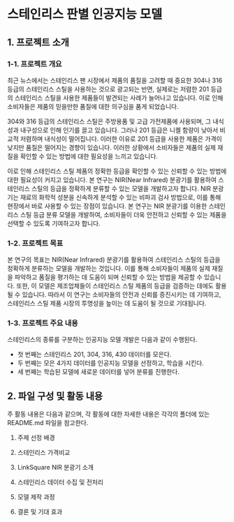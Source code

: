 # 스테인리스 판별 인공지능 모델
## 1. 프로젝트 소개

### 1-1. 프로젝트 개요
최근 뉴스에서는 스테인리스 팬 시장에서 제품의 품질을 고려할 때 중요한 304나 316등급의 스테인리스 스틸을 사용하는 것으로 광고되는 반면, 실제로는 저렴한 201 등급의 스테인리스 스틸을 사용한 제품들이 발견되는 사례가 늘어나고 있습니다. 이로 인해 소비자들은 제품의 믿을만한 품질에 대한 의구심을 품게 되었습니다.

304와 316 등급의 스테인리스 스틸은 주방용품 및 고급 가전제품에 사용되며, 그 내식성과 내구성으로 인해 인기를 끌고 있습니다. 그러나 201 등급은 니켈 함량이 낮아서 비교적 저렴하며 내식성이 떨어집니다. 이러한 이유로 201 등급을 사용한 제품은 가격이 낮지만 품질은 떨어지는 경향이 있습니다. 이러한 상황에서 소비자들은 제품의 실제 재질을 확인할 수 있는 방법에 대한 필요성을 느끼고 있습니다.

이로 인해 스테인리스 스틸 제품의 정확한 등급을 확인할 수 있는 신뢰할 수 있는 방법에 대한 필요성이 커지고 있습니다. 본 연구는 NIR(Near Infrared) 분광기를 활용하여 스테인리스 스틸의 등급을 정확하게 분류할 수 있는 모델을 개발하고자 합니다. NIR 분광기는 재료의 화학적 성분을 신속하게 분석할 수 있는 비파괴 검사 방법으로, 이를 통해 현장에서 바로 사용할 수 있는 장점이 있습니다. 본 연구는 NIR 분광기를 이용한 스테인리스 스틸 등급 분류 모델을 개발하여, 소비자들이 더욱 안전하고 신뢰할 수 있는 제품을 선택할 수 있도록 기여하고자 합니다.

### 1-2. 프로젝트 목표
본 연구의 목표는 NIR(Near Infrared) 분광기를 활용하여 스테인리스 스틸의 등급을 정확하게 분류하는 모델을 개발하는 것입니다. 이를 통해 소비자들이 제품의 실제 재질을 파악하고 품질을 평가하는 데 도움이 되며 신뢰할 수 있는 방법을 제공할 수 있습니다. 또한, 이 모델은 제조업체들이 스테인리스 스틸 제품의 등급을 검증하는 데에도 활용될 수 있습니다. 따라서 이 연구는 소비자들의 안전과 신뢰를 증진시키는 데 기여하고, 스테인리스 스틸 제품 시장의 투명성을 높이는 데 도움이 될 것으로 기대됩니다.

### 1-3. 프로젝트 주요 내용
스테인리스의 종류를 구분하는 인공지능 모델 개발은 다음과 같이 수행된다.

- 첫 번째는 스테인리스 201, 304, 316, 430 데이터를 모은다.
- 두 번째는 모은 4가지 데이터를 인공지능 모델을 선정하고, 학습을 시킨다.
- 세 번째는 학습된 모델에 새로운 데이터를 넣어 분류를 진행한다.

## 2. 파일 구성 및 활동 내용
주 활동 내용은 다음과 같으며, 각 활동에 대한 자세한 내용은 각각의 폴더에 있는 README.md 파일을 참고한다.

1. 주제 선정 배경

2. 스테인리스 가격비교

3. LinkSquare NIR 분광기 소개

4. 스테인리스 데이터 수집 및 전처리

5. 모델 제작 과정

6. 결론 및 기대 효과

